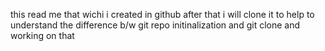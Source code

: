 this read me that wichi i created in github after that i will clone it to help to understand the difference b/w git repo initinalization and git clone and working on that 
